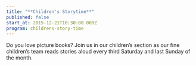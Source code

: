 ```yaml
---
title: "**Children's Storytime**"
published: false
start_at: 2015-12-21T10:30:00.000Z
program: childrens-story-time
---
```

Do you love picture books? Join us in our children’s section as our fine children’s team reads stories aloud every third Saturday and last Sunday of the month.